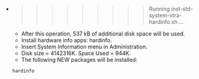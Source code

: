 * >>>>>>>>> Running inst-std-system-xtra-hardinfo.sh ...
  * After this operation, 537 kB of additional disk space will be used.
  * Install hardware info apps: hardinfo.
  * Insert System Information menu in Administration.
  * Disk size = 4142316K. Space Used = 944K.
  * The following NEW packages will be installed:
  ```bash
  hardinfo
  ```
